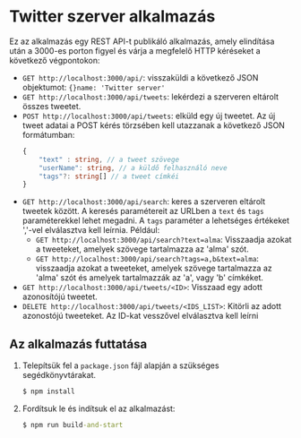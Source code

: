 # Twitter szerver alkalmazás

Ez az alkalmazás egy REST API-t publikáló alkalmazás, amely elindítása után a 3000-es porton figyel és várja a megfelelő HTTP kéréseket a következő végpontokon: 
* `GET http://localhost:3000/api/`: visszaküldi a következő JSON objektumot: `{}name: 'Twitter server'`
* `GET http://localhost:3000/api/tweets`: lekérdezi a szerveren eltárolt összes tweetet. 
* `POST http://localhost:3000/api/tweets`: elküld egy új tweetet. Az új tweet adatai a POST kérés törzsében kell utazzanak a következő JSON formátumban: 
    ```ts
    {
        "text" : string, // a tweet szövege
        "userName": string, // a küldő felhasználó neve
        "tags"?: string[] // a tweet címkéi
    }
    ```
* `GET http://localhost:3000/api/search`: keres a szerveren eltárolt tweetek között. A keresés paramétereit az URLben a `text` és `tags` paraméterekkel lehet megadni. A `tags` paraméter a lehetséges értékeket ','-vel elválasztva kell leírnia. Például:
    * `GET http://localhost:3000/api/search?text=alma`: Visszaadja azokat a tweeteket, amelyek szövege tartalmazza az 'alma' szót. 
    * `GET http://localhost:3000/api/search?tags=a,b&text=alma`: visszaadja azokat a tweeteket, amelyek szövege tartalmazza az 'alma' szót és amelyek  tartalmazzák az 'a', vagy 'b' címkéket. 
* `GET http://localhost:3000/api/tweets/<ID>`: Visszaad egy adott azonosítójú tweetet. 
* `DELETE http://localhost:3000/api/tweets/<IDS_LIST>`: Kitörli az adott azonostójú tweeteket. Az ID-kat vesszővel elválasztva kell leírni

## Az alkalmazás futtatása

1. Telepítsük fel a `package.json` fájl alapján a szükséges segédkönyvtárakat. 
    ```cmd
    $ npm install 
    ```
1. Fordítsuk le és indítsuk el az alkalmazást: 
    ```cmd
    $ npm run build-and-start
    ```

